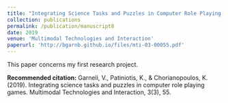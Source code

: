 ```yaml
---
title: "Integrating Science Tasks and Puzzles in Computer Role Playing Games"
collection: publications
permalink: /publication/manuscript8
date: 2019
venue: 'Multimodal Technologies and Interaction'
paperurl: 'http://bgarnb.github.io/files/mti-03-00055.pdf'
---
```

This paper concerns my first research project.

<b> Recommended citation:</b> Garneli, V., Patiniotis, K., & Chorianopoulos, K. (2019). Integrating science tasks and puzzles in computer role playing games. Multimodal Technologies and Interaction, 3(3), 55.
